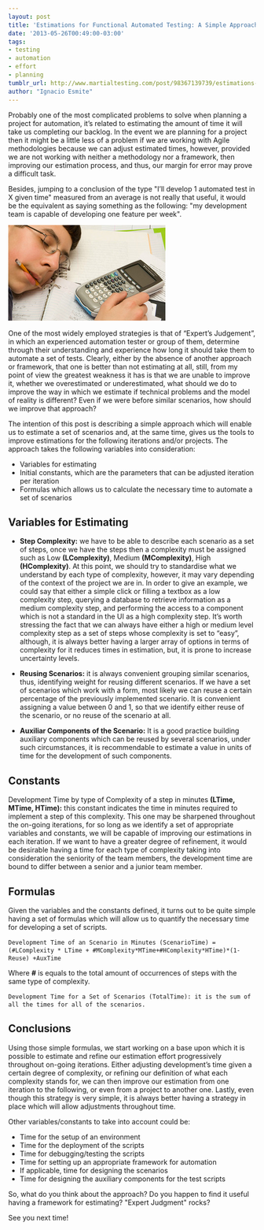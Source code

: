 ```yaml
---
layout: post
title: 'Estimations for Functional Automated Testing: A Simple Approach'
date: '2013-05-26T00:49:00-03:00'
tags:
- testing
- automation
- effort
- planning
tumblr_url: http://www.martialtesting.com/post/98367139739/estimations-for-functional-automated-testing-a
author: "Ignacio Esmite"
---
```

Probably one of the most complicated problems to solve when planning a project for automation, it’s related to estimating the amount of time it will take us completing our backlog. In the event we are planning for a project then it might be a little less of a problem if we are working with Agile methodologies because we can adjust estimated times, however, provided we are not working with neither a methodology nor a framework, then improving our estimation process, and thus, our margin for error may prove a difficult task.

Besides, jumping to a conclusion of the type "I’ll develop 1 automated test in X given time" measured from an average is not really that useful, it would be the equivalent as saying something as the following: "my development team is capable of developing one feature per week".

![Estimations](/assets/media/estimations.jpg)


One of the most widely employed strategies is that of “Expert’s Judgement”, in which an experienced automation tester or group of them, determine through their understanding and experience how long it should take them to automate a set of tests. Clearly, either by the absence of another approach or framework, that one is better than not estimating at all, still, from my point of view the greatest weakness it has is that we are unable to improve it, whether we overestimated or underestimated, what should we do to improve the way in which we estimate if technical problems and the model of reality is different? Even if we were before similar scenarios, how should we improve that approach?

The intention of this post is describing a simple approach which will enable us to estimate a set of scenarios and, at the same time, gives us the tools to improve estimations for the following iterations and/or projects. The approach takes the following variables into consideration:

- Variables for estimating
- Initial constants, which are the parameters that can be adjusted iteration per iteration
- Formulas which allows us to calculate the necessary time to automate a set of scenarios

## Variables for Estimating

- **Step Complexity:** we have to be able to describe each scenario as a set of steps, once we have the steps then a complexity must be assigned such as Low **(LComplexity)**, Medium **(MComplexity)**, High **(HComplexity)**. At this point, we should try to standardise what we understand by each type of complexity, however, it may vary depending of the context of the project we are in. In order to give an example, we could say that either a simple click or filling a textbox as a low complexity step, querying a database to retrieve information as a medium complexity step, and performing the access to a component which is not a standard in the UI as a high complexity step. It’s worth stressing the fact that we can always have either a high or medium level complexity step as a set of steps whose complexity is set to “easy”, although, it is always better having a larger array of options in terms of complexity for it reduces times in estimation, but, it is prone to increase uncertainty levels.

- **Reusing Scenarios:** it is always convenient grouping similar scenarios, thus, identifying weight for reusing different scenarios. If we have a set of scenarios which work with a form, most likely we can reuse a certain percentage of the previously implemented scenario. It is convenient assigning a value between 0 and 1, so that we identify either reuse of the scenario, or no reuse of the scenario at all.

- **Auxiliar Components of the Scenario:** It is a good practice building auxiliary components which can be reused by several scenarios, under such circumstances, it is recommendable to estimate a value in units of time for the development of such components.

## Constants

Development Time by type of Complexity of a step in minutes **(LTime, MTime, HTime):** this constant indicates the time in minutes required to implement a step of this complexity. This one may be sharpened throughout the on-going iterations, for so long as we identify a set of appropriate variables and constants, we will be capable of improving our estimations in each iteration. If we want to have a greater degree of refinement, it would be desirable having a time for each type of complexity taking into consideration the seniority of the team members, the development time are bound to differ between a senior and a junior team member.

## Formulas

Given the variables and the constants defined, it turns out to be quite simple having a set of formulas which will allow us to quantify the necessary time for developing a set of scripts.

```
Development Time of an Scenario in Minutes (ScenarioTime) = (#LComplexity * LTime + #MComplexity*MTime+#HComplexity*HTime)*(1-Reuse) +AuxTime
```

Where **#** is equals to the total amount of occurrences of steps with the same type of complexity.

```
Development Time for a Set of Scenarios (TotalTime): it is the sum of all the times for all of the scenarios.
```

## Conclusions

Using those simple formulas, we start working on a base upon which it is possible to estimate and refine our estimation effort progressively throughout on-going iterations. Either adjusting development’s time given a certain degree of complexity, or refining our definition of what each complexity stands for, we can then improve our estimation from one iteration to the following, or even from a project to another one. Lastly, even though this strategy is very simple, it is always better having a strategy in place which will allow adjustments throughout time.

Other variables/constants to take into account could be:

- Time for the setup of an environment
- Time for the deployment of the scripts
- Time for debugging/testing the scripts
- Time for setting up an appropriate framework for automation
- If applicable, time for designing the scenarios
- Time for designing the auxiliary components for the test scripts

So, what do you think about the approach? Do you happen to find it useful having a framework for estimating? "Expert Judgment" rocks?

See you next time!
